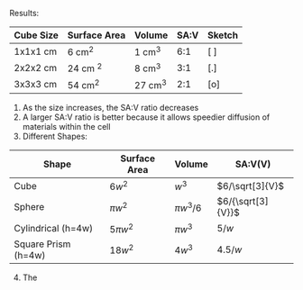 Results:

| Cube Size | Surface Area | Volume    | SA:V | Sketch |
| --------- | ------------ | --------- | ---- | ------ |
| 1x1x1 cm  | 6 cm$^2$     | 1 cm$^3$  | 6:1  | \[ \]  |
| 2x2x2 cm  | 24 cm $^2$   | 8 cm$^3$  | 3:1  | \[.\]  |
| 3x3x3 cm  | 54 cm$^2$    | 27 cm$^3$ | 2:1  | \[o\]  |

1. As the size increases, the SA:V ratio decreases
2. A larger SA:V ratio is better because it allows speedier diffusion of materials within the cell
3. Different Shapes:

| Shape               | Surface Area | Volume      | SA:V(V)              |
| ------------------- | ------------ | ----------- | -------------------- |
| Cube                | $6w^2$       | $w^3$       | $6/\sqrt[3]{V}$      |
| Sphere              | $\pi w^2$    | $\pi w^3/6$ | $6/{\sqrt[3]{V}}$ |
| Cylindrical (h=4w)  | $5\pi w^2$   | $\pi w^3$   | $5/w$                |
| Square Prism (h=4w) | $18w^2$      | $4w^3$      | $4.5/w$              |

4. The 